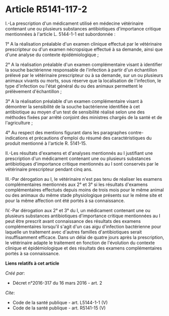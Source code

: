 # Article R5141-117-2

I.-La prescription d'un médicament utilisé en médecine vétérinaire contenant une ou plusieurs substances antibiotiques
d'importance critique mentionnées à l'article L. 5144-1-1 est subordonnée : 

1° A la réalisation préalable d'un examen clinique effectué par le vétérinaire prescripteur ou d'un examen nécropsique
effectué à sa demande, ainsi que d'une analyse du contexte épidémiologique ; 

2° A la réalisation préalable d'un examen complémentaire visant à identifier la souche bactérienne responsable de l'infection
à partir d'un échantillon prélevé par le vétérinaire prescripteur ou à sa demande, sur un ou plusieurs animaux vivants ou
morts, sous réserve que la localisation de l'infection, le type d'infection ou l'état général du ou des animaux permettent le
prélèvement d'échantillon ; 

3° A la réalisation préalable d'un examen complémentaire visant à démontrer la sensibilité de la souche bactérienne
identifiée à cet antibiotique au moyen d'un test de sensibilité réalisé selon une des méthodes fixées par arrêté conjoint des
ministres chargés de la santé et de l'agriculture ; 

4° Au respect des mentions figurant dans les paragraphes contre-indications et précautions d'emploi du résumé des
caractéristiques du produit mentionné à l'article R. 5141-15. 

II.-Les résultats d'examens et d'analyses mentionnés au I justifiant une prescription d'un médicament contenant une ou
plusieurs substances antibiotiques d'importance critique mentionnés au I sont conservés par le vétérinaire prescripteur
pendant cinq ans. 

III.-Par dérogation au I, le vétérinaire n'est pas tenu de réaliser les examens complémentaires mentionnés aux 2° et 3° si
les résultats d'examens complémentaires effectués depuis moins de trois mois pour le même animal ou des animaux du même stade
physiologique présents sur le même site et pour la même affection ont été portés à sa connaissance. 

IV.-Par dérogation aux 2° et 3° du I, un médicament contenant une ou plusieurs substances antibiotiques d'importance critique
mentionnées au I peut être prescrit avant connaissance des résultats des examens complémentaires lorsqu'il s'agit d'un cas
aigu d'infection bactérienne pour laquelle un traitement avec d'autres familles d'antibiotiques serait insuffisamment
efficace. Dans un délai de quatre jours après la prescription, le vétérinaire adapte le traitement en fonction de l'évolution
du contexte clinique et épidémiologique et des résultats des examens complémentaires portés à sa connaissance.

**Liens relatifs à cet article**

_Créé par_:

  - Décret n°2016-317 du 16 mars 2016 - art. 2

_Cite_:

  - Code de la santé publique - art. L5144-1-1 (V)
  - Code de la santé publique - art. R5141-15 (V)
